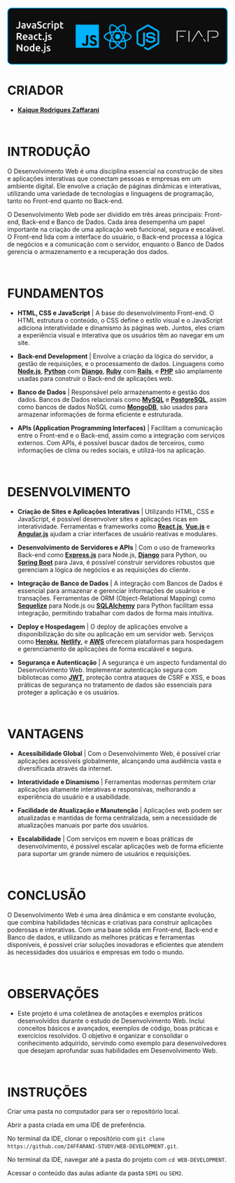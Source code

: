![banner](./assets/Banner.png)

# CRIADOR
- **[Kaique Rodrigues Zaffarani](https://github.com/Z4ffarani)**

<br>

# INTRODUÇÃO
O Desenvolvimento Web é uma disciplina essencial na construção de sites e aplicações interativas que conectam pessoas e empresas em um ambiente digital. Ele envolve a criação de páginas dinâmicas e interativas, utilizando uma variedade de tecnologias e linguagens de programação, tanto no Front-end quanto no Back-end.

O Desenvolvimento Web pode ser dividido em três áreas principais: Front-end, Back-end e Banco de Dados. Cada área desempenha um papel importante na criação de uma aplicação web funcional, segura e escalável. O Front-end lida com a interface do usuário, o Back-end processa a lógica de negócios e a comunicação com o servidor, enquanto o Banco de Dados gerencia o armazenamento e a recuperação dos dados.

<br>

# FUNDAMENTOS
- **HTML, CSS e JavaScript** | A base do desenvolvimento Front-end. O HTML estrutura o conteúdo, o CSS define o estilo visual e o JavaScript adiciona interatividade e dinamismo às páginas web. Juntos, eles criam a experiência visual e interativa que os usuários têm ao navegar em um site.

- **Back-end Development** | Envolve a criação da lógica do servidor, a gestão de requisições, e o processamento de dados. Linguagens como **[Node.js](https://nodejs.org)**, **[Python](https://www.python.org)** com **[Django](https://www.djangoproject.com)**, **[Ruby](https://www.ruby-lang.org)** com **[Rails](https://rubyonrails.org)**, e **[PHP](https://www.php.net)** são amplamente usadas para construir o Back-end de aplicações web.

- **Banco de Dados** | Responsável pelo armazenamento e gestão dos dados. Bancos de Dados relacionais como **[MySQL](https://www.mysql.com)** e **[PostgreSQL](https://www.postgresql.org)**, assim como bancos de dados NoSQL como **[MongoDB](https://www.mongodb.com)**, são usados para armazenar informações de forma eficiente e estruturada.

- **APIs (Application Programming Interfaces)** | Facilitam a comunicação entre o Front-end e o Back-end, assim como a integração com serviços externos. Com APIs, é possível buscar dados de terceiros, como informações de clima ou redes sociais, e utilizá-los na aplicação.

<br>

# DESENVOLVIMENTO
- **Criação de Sites e Aplicações Interativas** | Utilizando HTML, CSS e JavaScript, é possível desenvolver sites e aplicações ricas em interatividade. Ferramentas e frameworks como **[React.js](https://react.dev)**, **[Vue.js](https://vuejs.org)** e **[Angular.js](https://angular.io)** ajudam a criar interfaces de usuário reativas e modulares.

- **Desenvolvimento de Servidores e APIs** | Com o uso de frameworks Back-end como **[Express.js](https://expressjs.com)** para Node.js, **[Django](https://www.djangoproject.com)** para Python, ou **[Spring Boot](https://spring.io/projects/spring-boot)** para Java, é possível construir servidores robustos que gerenciam a lógica de negócios e as requisições do cliente.

- **Integração de Banco de Dados** | A integração com Bancos de Dados é essencial para armazenar e gerenciar informações de usuários e transações. Ferramentas de ORM (Object-Relational Mapping) como **[Sequelize](https://sequelize.org)** para Node.js ou **[SQLAlchemy](https://www.sqlalchemy.org)** para Python facilitam essa integração, permitindo trabalhar com dados de forma mais intuitiva.

- **Deploy e Hospedagem** | O deploy de aplicações envolve a disponibilização do site ou aplicação em um servidor web. Serviços como **[Heroku](https://www.heroku.com)**, **[Netlify](https://www.netlify.com)**, e **[AWS](https://aws.amazon.com)** oferecem plataformas para hospedagem e gerenciamento de aplicações de forma escalável e segura.

- **Segurança e Autenticação** | A segurança é um aspecto fundamental do Desenvolvimento Web. Implementar autenticação segura com bibliotecas como **[JWT](https://jwt.io)**, proteção contra ataques de CSRF e XSS, e boas práticas de segurança no tratamento de dados são essenciais para proteger a aplicação e os usuários.

<br>

# VANTAGENS
- **Acessibilidade Global** | Com o Desenvolvimento Web, é possível criar aplicações acessíveis globalmente, alcançando uma audiência vasta e diversificada através da internet.

- **Interatividade e Dinamismo** | Ferramentas modernas permitem criar aplicações altamente interativas e responsivas, melhorando a experiência do usuário e a usabilidade.

- **Facilidade de Atualização e Manutenção** | Aplicações web podem ser atualizadas e mantidas de forma centralizada, sem a necessidade de atualizações manuais por parte dos usuários.

- **Escalabilidade** | Com serviços em nuvem e boas práticas de desenvolvimento, é possível escalar aplicações web de forma eficiente para suportar um grande número de usuários e requisições.

<br>

# CONCLUSÃO
O Desenvolvimento Web é uma área dinâmica e em constante evolução, que combina habilidades técnicas e criativas para construir aplicações poderosas e interativas. Com uma base sólida em Front-end, Back-end e Banco de dados, e utilizando as melhores práticas e ferramentas disponíveis, é possível criar soluções inovadoras e eficientes que atendem às necessidades dos usuários e empresas em todo o mundo.

<br>

# OBSERVAÇÕES
- Este projeto é uma coletânea de anotações e exemplos práticos desenvolvidos durante o estudo de Desenvolvimento Web. Inclui conceitos básicos e avançados, exemplos de código, boas práticas e exercícios resolvidos. O objetivo é organizar e consolidar o conhecimento adquirido, servindo como exemplo para desenvolvedores que desejam aprofundar suas habilidades em Desenvolvimento Web.

<br>

# INSTRUÇÕES
Criar uma pasta no computador para ser o repositório local.

Abrir a pasta criada em uma IDE de preferência.

No terminal da IDE, clonar o repositório com `git clone https://github.com/Z4FFARANI-STUDY/WEB-DEVELOPMENT.git`.

No terminal da IDE, navegar até a pasta do projeto com `cd WEB-DEVELOPMENT`.

Acessar o conteúdo das aulas adiante da pasta `SEM1` ou `SEM2`.
